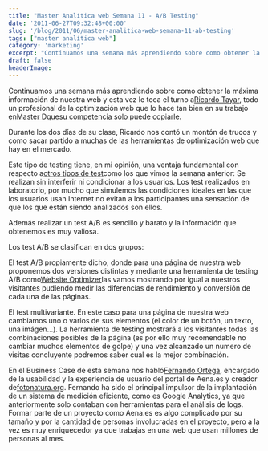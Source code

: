 ```yaml
---
title: "Master Analítica web Semana 11 - A/B Testing"
date: '2011-06-27T09:32:48+00:00'
slug: '/blog/2011/06/master-analitica-web-semana-11-ab-testing'
tags: ["master analítica web"]
category: 'marketing'
excerpt: "Continuamos una semana más aprendiendo sobre como obtener la máxima información de nuestra web y esta vez le toca el turno a[Ricardo Tayar]( ricardo tay..."
draft: false
headerImage:
---
```

Continuamos una semana más aprendiendo sobre como obtener la máxima información de nuestra web y esta vez le toca el turno a[Ricardo Tayar](http://www.kschool.com/profesores/ricardo-tayar/ "ricardo tayar"), todo un profesional de la optimización web que lo hace tan bien en su trabajo en[Master D](http://static.squarespace.com/static/5303797ae4b0c6ad9e43f072/5303ce80e4b0400995a883d6/5303cf35e4b0400995a88b0c/1392758581676/?format=original)que[su competencia solo puede copiarle](http://www.ricardotayar.com/2011/05/10/me-han-copiado-la-web/).

Durante los dos días de su clase, Ricardo nos contó un montón de trucos y como sacar partido a muchas de las herramientas de optimización web que hay en el mercado.

Este tipo de testing tiene, en mi opinión, una ventaja fundamental con respecto a[otros tipos de test](http://static.squarespace.com/static/5303797ae4b0c6ad9e43f072/5303ce80e4b0400995a883d6/5303cf3ce4b0400995a88b53/1392758588792/master-analitica-web-semana-9-10-usabilidad?format=original "usabilidad y test de usuarios")como los que vimos la semana anterior: Se realizan sin interferir ni condicionar a los usuarios. Los test realizados en laboratorio, por mucho que simulemos las condiciones ideales en las que los usuarios usan Internet no evitan a los participantes una sensación de que los que están siendo analizados son ellos.

Además realizar un test A/B es sencillo y barato y la información que obtenemos es muy valiosa.

Los test A/B se clasifican en dos grupos:

El test A/B propiamente dicho, donde para una página de nuestra web proponemos dos versiones distintas y mediante una herramienta de testing A/B como[Website Optimizer](http://www.google.com/websiteoptimizer "Test A/B")las vamos mostrando por igual a nuestros visitantes pudiendo medir las diferencias de rendimiento y conversión de cada una de las páginas.

El test multivariante. En este caso para una página de nuestra web cambiamos uno o varios de sus elementos (el color de un botón, un texto, una imágen...). La herramienta de testing mostrará a los visitantes todas las combinaciones posibles de la página (es por ello muy recomendable no cambiar muchos elementos de golpe) y una vez alcanzado un numero de visitas concluyente podremos saber cual es la mejor combinación.

En el Business Case de esta semana nos habló[Fernando Ortega](http://www.kschool.com/usabilidad-ux/profesores/fernando-ortega/), encargado de la usabilidad y la experiencia de usuario del portal de Aena.es y creador de[fotonatura.org](http://static.squarespace.com/static/5303797ae4b0c6ad9e43f072/5303ce80e4b0400995a883d6/5303cf35e4b0400995a88b0c/1392758581676/?format=original). Fernando ha sido el principal impulsor de la implantación de un sistema de medición eficiente, como es Google Analytics, ya que anteriormente solo contaban con herramientas para el análisis de logs. Formar parte de un proyecto como Aena.es es algo complicado por su tamaño y por la cantidad de personas involucradas en el proyecto, pero a la vez es muy enriquecedor ya que trabajas en una web que usan millones de personas al mes.
